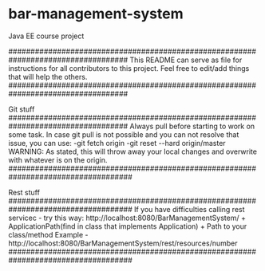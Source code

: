 # bar-management-system
Java EE course project

###################################################################################
This README can serve as file for instructions for all contributors to this project.
Feel free to edit/add things that will help the others.
###################################################################################

Git stuff
###################################################################################
Always pull before starting to work on some task.
In case git pull is not possible and you can not resolve that issue, you can use:
  -git fetch origin
  -git reset --hard origin/master
WARNING: As stated, this will throw away your local changes and overwrite with whatever is on the origin. 
####################################################################################

Rest stuff
####################################################################################
If you have difficulties calling rest servicec - try this way:
  http://localhost:8080/BarManagementSystem/ + ApplicationPath(find in class that implements Application) + Path to your class/method 
Example - http://localhost:8080/BarManagementSystem/rest/resources/number
####################################################################################




